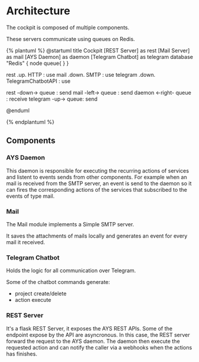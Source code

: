 # Architecture

The cockpit is composed of multiple components.

These servers communicate using queues on Redis.

{% plantuml %}
@startuml
title Cockpit
[REST Server] as rest
[Mail Server] as mail
[AYS Daemon] as daemon
[Telegram Chatbot] as telegram
database "Redis" {
  node queue{
  }
}

rest .up. HTTP : use
mail .down. SMTP : use
telegram .down. TelegramChatbotAPI : use

rest -down-> queue : send
mail -left-> queue : send
daemon <-right- queue : receive
telegram -up-> queue: send

@enduml

{% endplantuml %}

## Components

### AYS Daemon

This daemon is responsible for executing the recurring actions of services and listent to events sends from other components. For example when an mail is received from
the SMTP server, an event is send to the daemon so it can fires the corresponding actions of the services that subscribed to the events of type mail.


### Mail

The Mail module implements a Simple SMTP server.

It saves the attachments of mails locally and generates an event for every mail it received.


### Telegram Chatbot

Holds the logic for all communication over Telegram.

Some of the chatbot commands generate:

- project create/delete
- action execute


### REST Server

It's a flask REST Server, it exposes the AYS REST APIs.
Some of the endpoint expose by the API are asyncronous. In this case, the REST server forward the request to the AYS daemon.
The daemon then execute the requested action and can notify the caller via a webhooks when the actions has finishes.